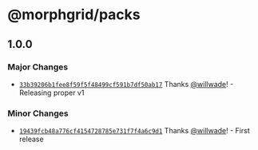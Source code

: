 # @morphgrid/packs

## 1.0.0

### Major Changes

- [`33b39206b1fee8f59f5f48499cf591b7df50ab17`](https://github.com/willwade/morpho-wasm/commit/33b39206b1fee8f59f5f48499cf591b7df50ab17) Thanks [@willwade](https://github.com/willwade)! - Releasing proper v1

### Minor Changes

- [`19439fcb48a776cf4154728785e731f7f4a6c9d1`](https://github.com/willwade/morpho-wasm/commit/19439fcb48a776cf4154728785e731f7f4a6c9d1) Thanks [@willwade](https://github.com/willwade)! - First release
